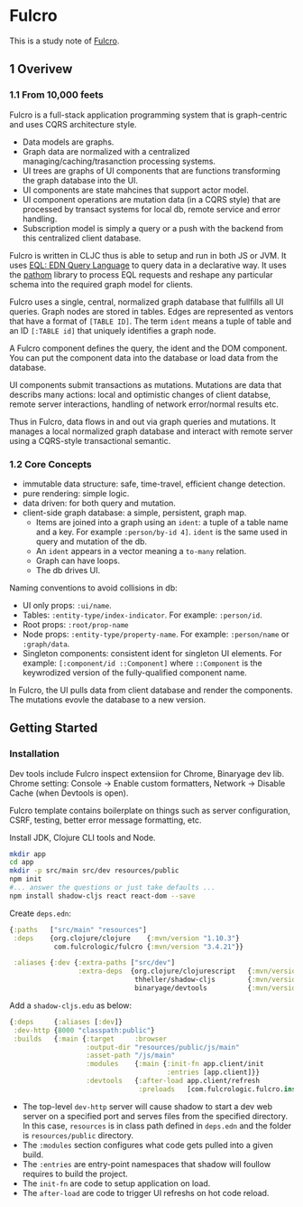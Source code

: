 # Fulcro

This is a study note of [Fulcro](https://book.fulcrologic.com/).

## 1 Overivew

### 1.1 From 10,000 feets

Fulcro is a full-stack application programming system that is graph-centric and uses CQRS architecture style.

- Data models are graphs.
- Graph data are normalized with a centralized managing/caching/trasanction processing systems.
- UI trees are graphs of UI components that are functions transforming the graph database into the UI.
- UI components are state mahcines that support actor model.
- UI component operations are mutation data (in a CQRS style) that are processed by transact systems for local db, remote service and error handling.
- Subscription model is simply a query or a push with the backend from this centralized client database.

Fulcro is written in CLJC thus is able to setup and run in both JS or JVM. It uses [EQL: EDN Query Language](https://edn-query-language.org/) to query data in a declarative way. It uses the [pathom](https://github.com/wilkerlucio/pathom) library to process EQL requests and reshape any particular schema into the required graph model for clients.

Fulcro uses a single, central, normalized graph database that fullfills all UI queries. Graph nodes are stored in tables. Edges are represented as ventors that have a format of `[TABLE ID]`. The term `ident` means a tuple of table and an ID `[:TABLE id]` that uniquely identifies a graph node.

A Fulcro component defines the query, the ident and the DOM component. You can put the component data into the database or load data from the database.

UI components submit transactions as mutations. Mutations are data that describs many actions: local and optimistic changes of client databse, remote server interactions, handling of network error/normal results etc.

Thus in Fulcro, data flows in and out via graph queries and mutations. It manages a local normalized graph database and interact with remote server using a CQRS-style transactional semantic.

### 1.2 Core Concepts

- immutable data structure: safe, time-travel, efficient change detection.
- pure rendering: simple logic.
- data driven: for both query and mutation.
- client-side graph database: a simple, persistent, graph map.
  - Items are joined into a graph using an `ident`: a tuple of a table name and a key. For example `:person/by-id 4]`. `ident` is the same used in query and mutation of the db.
  - An `ident` appears in a vector meaning a `to-many` relation.
  - Graph can have loops.
  - The db drives UI.

Naming conventions to avoid collisions in db:

- UI only props: `:ui/name`.
- Tables: `:entity-type/index-indicator`. For example: `:person/id`.
- Root props: `:root/prop-name`
- Node props: `:entity-type/property-name`. For example: `:person/name` or `:graph/data`.
- Singleton components: consistent ident for singleton UI elements. For example: `[:component/id ::Component]` where `::Component` is the keywrodized version of the fully-qualified component name.

In Fulcro, the UI pulls data from client database and render the components. The mutations evovle the database to a new version.

## Getting Started

### Installation

Dev tools include Fulcro inspect extensiion for Chrome, Binaryage dev lib.
Chrome setting: Console -> Enable custom formatters, Network -> Disable Cache (when Devtools is open).

Fulcro template contains boilerplate on things such as server configuration, CSRF, testing, better error message formatting, etc.

Install JDK, Clojure CLI tools and Node.

```zsh
mkdir app
cd app
mkdir -p src/main src/dev resources/public
npm init
#... answer the questions or just take defaults ...
npm install shadow-cljs react react-dom --save
```

Create `deps.edn`:

```clojure
{:paths   ["src/main" "resources"]
 :deps    {org.clojure/clojure    {:mvn/version "1.10.3"}
           com.fulcrologic/fulcro {:mvn/version "3.4.21"}}

 :aliases {:dev {:extra-paths ["src/dev"]
                 :extra-deps  {org.clojure/clojurescript   {:mvn/version "1.10.844"}
                               thheller/shadow-cljs        {:mvn/version "2.12.4"}
                               binaryage/devtools          {:mvn/version "1.0.3"}}}}}
```

Add a `shadow-cljs.edu` as below:

```clojure
{:deps     {:aliases [:dev]}
 :dev-http {8000 "classpath:public"}
 :builds   {:main {:target     :browser
                   :output-dir "resources/public/js/main"
                   :asset-path "/js/main"
                   :modules    {:main {:init-fn app.client/init
                                       :entries [app.client]}}
                   :devtools   {:after-load app.client/refresh
                                :preloads   [com.fulcrologic.fulcro.inspect.preload]}}}}
```

- The top-level `dev-http` server will cause shadow to start a dev web server on a specified port and serves files from the specified directory. In this case, `resources` is in class path defined in `deps.edn` and the folder is `resources/public` directory.
- The `:modules` section configures what code gets pulled into a given build.
- The `:entries` are entry-point namespaces that shadow will foullow requires to build the project.
- The `init-fn` are code to setup application on load.
- The `after-load` are code to trigger UI refreshs on hot code reload.
